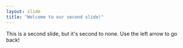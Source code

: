 ```yaml
---
layout: slide
title: "Welcome to our second slide!"
---
```

This is a second slide, but it's second to none.
Use the left arrow to go back!
